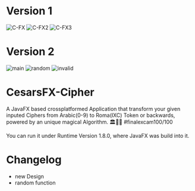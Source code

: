 # Version 1
![C-FX](https://user-images.githubusercontent.com/83019866/119243198-e818df80-bb64-11eb-96fe-7cd89e5149eb.png)
![C-FX2](https://user-images.githubusercontent.com/83019866/119243199-e818df80-bb64-11eb-8f7c-5a09e4dd6488.png)
![C-FX3](https://user-images.githubusercontent.com/83019866/119243200-e8b17600-bb64-11eb-8d15-9db514a60370.png)

# Version 2
![main](https://user-images.githubusercontent.com/83019866/171016785-7596988e-72bf-49c6-96f1-57182d98657e.png)
![random](https://user-images.githubusercontent.com/83019866/171016806-78e7ca10-b9c3-41ca-8e7c-907d33d3e36e.png)
![invalid](https://user-images.githubusercontent.com/83019866/171016815-ea49ec28-b291-463f-8ae3-1aba810b5677.png)
# CesarsFX-Cipher

A JavaFX based crossplatformed Application that transform your given inputed Ciphers from Arabic(0-9) to Roma(IXC) Token or backwards, powered by an unique magical Algorithm. 🏛🕌🔮
#finalexcam100/100

You can run it under Runtime Version 1.8.0, where JavaFX was build into it. 

# Changelog

- new Design
- random function
